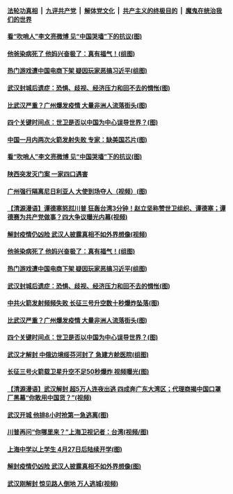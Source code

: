

####  [法轮功真相](../../../../basic/blob/master/README.md?t=04111701) &nbsp;|&nbsp; [九评共产党](../../../../9ping.md/blob/master/README.md?t=04111701) &nbsp;|&nbsp; [解体党文化](../../../../jtdwh.md/blob/master/README.md?t=04111701)  &nbsp;|&nbsp; [共产主义的终极目的](../../../../gczydzjmd.md/blob/master/README.md?t=04111701) &nbsp;|&nbsp; [魔鬼在统治我们的世界](../../../../mgztzwmdsj.md/blob/master/README.md?t=04111701) 

#### [看“吹哨人”李文亮微博 见“中国哭墙”下的抗议(图)](../pages/p1/929410.md?t=04111701) 

#### [他爸染病死了 他妈兴奋极了：真有福气！(组图)](../pages/p1/929326.md?t=04111701) 

#### [热门游戏遭中国电商下架 疑因玩家恶搞习近平(组图)](../pages/p1/929306.md?t=04111701) 

#### [武汉封城后遗症：恐惧、歧视、经济压力和回不去的惆怅(图)](../pages/p1/929235.md?t=04111701) 

#### [比武汉严重？广州爆发疫情 大量非洲人流落街头(图)](../pages/p1/929248.md?t=04111701) 

#### [四个关键时间点：世卫是否以中国为中心误导世界？(图)](../pages/p1/929191.md?t=04111701) 

#### [中国一月内两次火箭发射失败 专家：缺美国芯片(图)](../pages/p1/929423.md?t=04111701) 

#### [看“吹哨人”李文亮微博 见“中国哭墙”下的抗议(图)](../pages/p1/929410.md?t=04111701) 

#### [陕西突发灭门案 一家四口遇害](../pages/p1/929400.md?t=04111701) 

#### [广州强行隔离尼日利亚人 大使到场夺人（视频）(图)](../pages/p1/929391.md?t=04111701) 

#### [【清源漫语】谭德塞怒怼川普 狂轰台湾3分钟！赵立坚称赞世卫组织、谭德塞；谭德赛为共产党做事？四大争议曝光内幕(视频)](../pages/p1/929389.md?t=04111701) 

#### [解封疫情仍凶险 武汉人披露真相不如外界想像(视频)](../pages/p1/929308.md?t=04111701) 

#### [他爸染病死了 他妈兴奋极了：真有福气！(组图)](../pages/p1/929326.md?t=04111701) 

#### [热门游戏遭中国电商下架 疑因玩家恶搞习近平(组图)](../pages/p1/929306.md?t=04111701) 

#### [武汉封城后遗症：恐惧、歧视、经济压力和回不去的惆怅(图)](../pages/p1/929235.md?t=04111701) 

#### [中共火箭发射频频失败 长征三号升空数十秒爆炸坠落(图)](../pages/p1/929285.md?t=04111701) 

#### [比武汉严重？广州爆发疫情 大量非洲人流落街头(图)](../pages/p1/929248.md?t=04111701) 

#### [四个关键时间点：世卫是否以中国为中心误导世界？(图)](../pages/p1/929191.md?t=04111701) 

#### [武汉才解封 中俄边境绥芬河封了 急建方舱医院(组图)](../pages/p1/929238.md?t=04111701) 

#### [长征三号火箭载卫星升空不足50秒爆炸 视频曝光(图)](../pages/p1/929243.md?t=04111701) 

#### [【清源漫语】武汉解封 超5万人连夜出逃 四成奔广东大湾区；代理商揭中国口罩厂黑幕“你敢用中国货？”(视频)](../pages/p1/929188.md?t=04111701) 

#### [武汉开城 他排8小时抢第一急逃离(图)](../pages/p1/929158.md?t=04111701) 

#### [川普再问“你哪里来？”上海卫视记者：台湾(视频/图)](../pages/p1/929182.md?t=04111701) 

#### [上海中学以上学生 4月27日后陆续开学(图)](../pages/p1/929174.md?t=04111701) 

#### [解封疫情仍凶险 武汉人披露真相不如外界想像(图)](../pages/p1/929162.md?t=04111701) 

#### [武汉刚解封 惊见路人倒地 万人逃城(视频)](../pages/p1/929113.md?t=04111701) 

